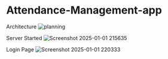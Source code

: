 # Attendance-Management-app

Architecture 
![planning](https://github.com/user-attachments/assets/ecdeb979-8a61-4aa6-ac3b-b055e626e800)

Server Started
![Screenshot 2025-01-01 215635](https://github.com/user-attachments/assets/a83eb71f-b3cb-471c-bb30-c54c14055539)


Login Page
![Screenshot 2025-01-01 220333](https://github.com/user-attachments/assets/dc1e27d6-3970-4fa2-82e1-d4c7f66aeac9)

